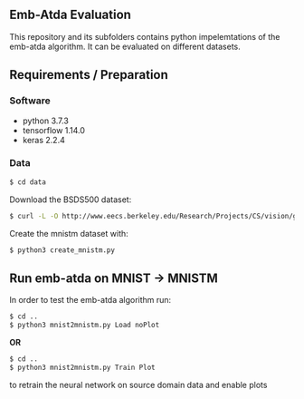 ## Emb-Atda Evaluation
This repository and its subfolders contains python impelemtations of the emb-atda algorithm. It can be evaluated on different
datasets.

## Requirements / Preparation
### Software
 - python 3.7.3
 - tensorflow 1.14.0
 - keras 2.2.4
### Data
```bash
$ cd data
```
Download the BSDS500 dataset:
```bash
$ curl -L -O http://www.eecs.berkeley.edu/Research/Projects/CS/vision/grouping/BSR/BSR_bsds500.tgz
```
Create the mnistm dataset with:
```bash
$ python3 create_mnistm.py
```

## Run emb-atda on MNIST &rarr; MNISTM
In order to test the emb-atda algorithm run:
```bash
$ cd ..
$ python3 mnist2mnistm.py Load noPlot
```

**OR**
```bash
$ cd ..
$ python3 mnist2mnistm.py Train Plot
```
to retrain the neural network on source domain data and enable plots
